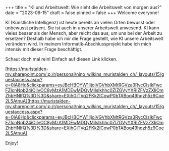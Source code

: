 +++
title = "KI und Arbeitswelt: Wie sieht die Arbeitswelt von morgen aus?"
date = "2023-06-15"
draft = false
pinned = false
+++
Welcome everyone!

KI (Künstliche Intelligenz) ist heute bereits an vielen Orten bewusst oder unbewusst präsent. Sie ist auch in unserer Arbeitswelt anwesend. KI kann vieles besser als der Mensch, aber reicht das aus, um uns bei der Arbeit zu ersetzen? Deshalb habe ich mir die Frage gestellt, wie KI unsere Arbeitswelt verändern wird. In meinem Informatik-Abschlussprojekt habe ich mich intensiv mit dieser Frage beschäftigt. 

Schaut doch mal rein! Einfach auf diesen Link klicken. 

[https://muristalden-my.sharepoint.com/:p:/r/personal/nino_wilkins_muristalden_ch/_layouts/15/guestaccess.aspx?e=0IA8Hd&clickparams=eyJBcHBOYW1lIjoiVGVhbXMtRGVza3RvcCIsIkFwcFZlcnNpb24iOiIyOC8yMzA1MDEwMDQyMiIsIkhhc0ZlZGVyYXRlZFVzZXIiOmZhbHNlfQ%3D%3D&share=EXihGiTVq2FKk2ICowP0bTABoq49hqzh5z9Coe2L5AtnuA](https://muristalden-my.sharepoint.com/:p:/r/personal/nino_wilkins_muristalden_ch/_layouts/15/guestaccess.aspx?e=0IA8Hd&clickparams=eyJBcHBOYW1lIjoiVGVhbXMtRGVza3RvcCIsIkFwcFZlcnNpb24iOiIyOC8yMzA1MDEwMDQyMiIsIkhhc0ZlZGVyYXRlZFVzZXIiOmZhbHNlfQ%3D%3D&share=EXihGiTVq2FKk2ICowP0bTABoq49hqzh5z9Coe2L5AtnuA)

Enjoy!